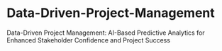 # Data-Driven-Project-Management
Data-Driven Project Management: AI-Based Predictive Analytics for Enhanced Stakeholder Confidence and Project Success
